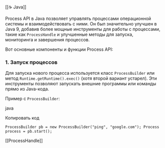 [[☕️ Java]]

Process API в Java позволяет управлять процессами операционной системы и взаимодействовать с ними. Он был значительно улучшен в Java 9, добавив более мощные инструменты для работы с процессами, такие как `ProcessHandle` и улучшенные методы для запуска, мониторинга и завершения процессов.

Вот основные компоненты и функции Process API:

### 1. **Запуск процессов**

Для запуска нового процесса используется класс `ProcessBuilder` или метод `Runtime.getRuntime().exec()` (хотя второй вариант устарел). Эти инструменты позволяют запускать внешние программы или команды прямо из Java-кода.

Пример с `ProcessBuilder`:

java

Копировать код

`ProcessBuilder pb = new ProcessBuilder("ping", "google.com"); Process process = pb.start();`

[[ProcessHandle]]